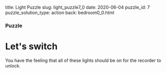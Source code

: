 title: Light Puzzle
slug: light_puzzle7_0
date: 2020-06-04
puzzle_id: 7
puzzle_solution_type: action
back: bedroom0_0.html

### Puzzle
# Let's switch


You have the feeling that all of these lights should be on for the recorder to unlock.
